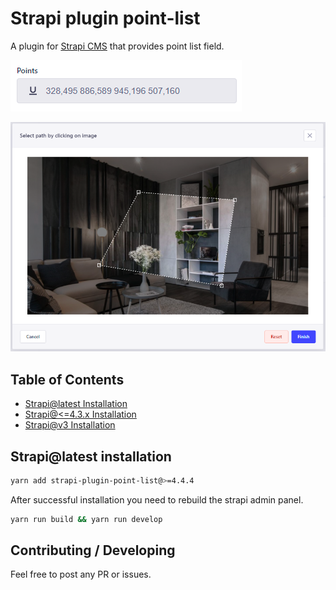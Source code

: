 # Strapi plugin point-list

A plugin for [Strapi CMS](https://github.com/strapi/strapi) that provides point list field.

![Preview-field](assets/preview-field.png)

![Preview](assets/preview.png)

## Table of Contents

- [Strapi@latest Installation](#strapilatest-installation)
- [Strapi@<=4.3.x Installation](/docs/v4.md)
- [Strapi@v3 Installation](/docs/v3.md)

## Strapi@latest installation

```bash
yarn add strapi-plugin-point-list@>=4.4.4
```

After successful installation you need to rebuild the strapi admin panel.

```bash
yarn run build && yarn run develop
```

## Contributing / Developing

Feel free to post any PR or issues.
